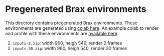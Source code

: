 # Pregenerated Brax environments

This directory contains pregenerated Brax environments. These environments are generated using [colab here](https://colab.research.google.com/drive/1c_83TLtb_pOt4OSlWFQgIKzA9DxdBDTp). An example colab to render and profile with these environments are [available here](https://colab.research.google.com/drive/12yNBVOdwUqUOBRgmQHF0gl8eMzzIi_BH).

1. `inputs-2.zip`: width 960, heigh 540, render 2 frames
2. `inputs-30.zip`: width 960, heigh 540, render 30 frames

